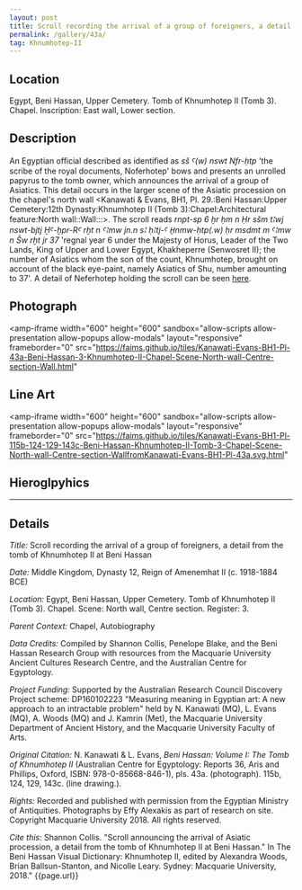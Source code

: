 ```yaml
---
layout: post
title: Scroll recording the arrival of a group of foreigners, a detail from the tomb of Khnumhotep II at Beni Hassan
permalink: /gallery/43a/
tag: Khnumhotep-II
---
```


## Location

Egypt, Beni Hassan, Upper Cemetery. Tomb of Khnumhotep II (Tomb 3). Chapel. Inscription: East wall, Lower section.

## Description

An Egyptian official described as identified as *sš Ꜥ(w) nswt Nfr-ḥtp* 'the scribe of the royal documents, Noferhotep' bows and presents an unrolled papyrus to the tomb owner, which announces the arrival of a group of Asiatics. This detail occurs in the larger scene of the Asiatic procession on the chapel's north wall <Kanawati & Evans, BH1, Pl. 29.:Beni Hassan:Upper Cemetery:12th Dynasty:Khnumhotep II (Tomb 3):Chapel:Architectural feature:North wall::Wall:::>. The scroll reads *rnpt-sp 6 ḫr ḥm n Ḥr sšm tꜢwj nswt-bjtj ḪꜤ-ḫpr-RꜤ rḫt n ꜤꜢmw jn.n sꜢ ḥꜢtj-Ꜥ H̱nmw-ḥtp(.w) ḥr msdmt m ꜤꜢmw n Šw rḫt jr 37* 'regnal year 6 under the Majesty of Horus, Leader of the Two Lands, King of Upper and Lower Egypt, Khakheperre (Senwosret II); the number of Asiatics whom the son of the count, Khnumhotep, brought on account of the black eye-paint, namely Asiatics of Shu, number amounting to 37'. A detail of Neferhotep holding the scroll can be seen [here](/gallery/42a).

## Photograph

<amp-iframe width="600" height="600"
sandbox="allow-scripts allow-presentation allow-popups allow-modals"
layout="responsive"
frameborder="0"
src="https://faims.github.io/tiles/Kanawati-Evans-BH1-Pl-43a-Beni-Hassan-3-Khnumhotep-II-Chapel-Scene-North-wall-Centre-section-Wall.html"
>
</amp-iframe>

## Line Art

<amp-iframe width="600" height="600"
sandbox="allow-scripts allow-presentation allow-popups allow-modals"
layout="responsive"
frameborder="0"
src="https://faims.github.io/tiles/Kanawati-Evans-BH1-Pl-115b-124-129-143c-Beni-Hassan-Khnumhotep-II-Tomb-3-Chapel-Scene-North-wall-Centre-section-WallfromKanawati-Evans-BH1-Pl-43a.svg.html"
>
</amp-iframe>

## Hieroglpyhics

<amp-img width=197 height=90  layout="responsive" src="/assets/images/MQ.KEBH1.43a.svg" ></amp-img>

<hr/>

## Details

*Title:* Scroll recording the arrival of a group of foreigners, a detail from the tomb of Khnumhotep II at Beni Hassan

*Date:* Middle Kingdom, Dynasty 12, Reign of Amenemhat II (c. 1918-1884 BCE)

*Location:* Egypt, Beni Hassan, Upper Cemetery. Tomb of Khnumhotep II (Tomb 3). Chapel. Scene: North wall, Centre section. Register: 3.

*Parent Context:* Chapel, Autobiography

*Data Credits:* Compiled by Shannon Collis, Penelope Blake, and the Beni Hassan Research Group with resources from the Macquarie University Ancient Cultures Research Centre, and the Australian Centre for Egyptology.

*Project Funding:* Supported by the Australian Research Council Discovery Project scheme: DP160102223 "Measuring meaning in Egyptian art: A new approach to an intractable problem" held by N. Kanawati (MQ), L. Evans (MQ), A. Woods (MQ) and J. Kamrin (Met), the Macquarie University Department of Ancient History, and the Macquarie University Faculty of Arts.

*Original Citation:* N. Kanawati & L. Evans, *Beni Hassan: Volume I: The Tomb of Khnumhotep II* (Australian Centre
for Egyptology: Reports 36, Aris and Phillips, Oxford, ISBN: 978-0-85668-846-1), pls. 43a. (photograph). 115b,
124, 129, 143c. (line drawing.).

*Rights:* Recorded and published with permission from the Egyptian Ministry of Antiquities. Photographs by Effy Alexakis as part of research on site. Copyright Macquarie University 2018. All rights reserved.

*Cite this:* Shannon Collis. "Scroll announcing the arrival of Asiatic procession, a detail from the tomb of
Khnumhotep II at Beni Hassan." In The Beni Hassan Visual Dictionary: Khnumhotep II, edited by Alexandra
Woods, Brian Ballsun-Stanton, and Nicolle Leary. Sydney: Macquarie University, 2018." {{page.url}}


<!-- src="https://tiles.benihassan.com/Kanawati-Evans-BH1-Pl-02a-Beni-Hassan-Khnumhotep-II-Tomb-3-Portico-Architectural-feature-East-wall-Middle-section-Doorway.html" -->